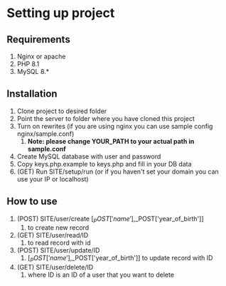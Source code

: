 # Setting up project
## Requirements
1. Nginx or apache
2. PHP 8.1
3. MySQL 8.*
## Installation
1. Clone project to desired folder
2. Point the server to folder where you have cloned this project
3. Turn on rewrites (if you are using nginx you can use sample config nginx/sample.conf)
   1. **Note: please change YOUR_PATH to your actual path in sample.conf**
4. Create MySQL database with user and password
5. Copy keys.php.example to keys.php and fill in your DB data
6. (GET) Run SITE/setup/run (or if you haven't set your domain you can use your IP or localhost)
## How to use
1. (POST) SITE/user/create [$_POST['name'],$_POST['year_of_birth']] 
   1. to create new record
2. (GET) SITE/user/read/ID  
   1. to read record with id
3. (POST) SITE/user/update/ID 
   1. [$_POST['name'],$_POST['year_of_birth']] to update record with ID
4. (GET) SITE/user/delete/ID 
   1. where ID is an ID of a user that you want to delete